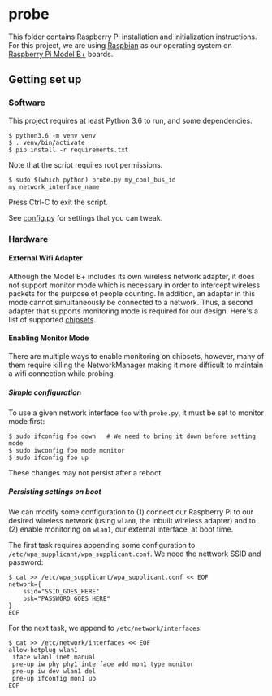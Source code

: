 # probe

This folder contains Raspberry Pi installation and initialization
instructions. For this project, we are using [Raspbian][raspbian] as our
operating system on [Raspberry Pi Model B+][modelb] boards.

  [Raspbian]: https://projects.raspberrypi.org/en/projects/noobs-install
  [modelb]: https://www.raspberrypi.org/products/raspberry-pi-1-model-b-plus/

## Getting set up

### Software

This project requires at least Python 3.6 to run, and some dependencies.

    $ python3.6 -m venv venv
    $ . venv/bin/activate
    $ pip install -r requirements.txt

Note that the script requires root permissions.

    $ sudo $(which python) probe.py my_cool_bus_id my_network_interface_name

Press Ctrl-C to exit the script.

See [config.py](config.py) for settings that you can tweak.

### Hardware

#### External Wifi Adapter

Although the Model B+ includes its own wireless network adapter, it does not
support monitor mode which is necessary in order to intercept wireless packets
for the purpose of people counting. In addition, an adapter in this mode cannot
simultaneously be connected to a network. Thus, a second adapter that supports
monitoring mode is required for our design. Here's a list of supported
[chipsets][chipsets].

  [chipsets]: https://wifivisit.blogspot.com/2019/07/Monitor-Mode-Supported-WiFi-Chipset-Adapter-List.html

#### Enabling Monitor Mode

There are multiple ways to enable monitoring on chipsets, however, many of them
require killing the NetworkManager making it more difficult to maintain a wifi
connection while probing.

##### Simple configuration

To use a given network interface `foo` with `probe.py`, it must be set to
monitor mode first:

    $ sudo ifconfig foo down   # We need to bring it down before setting mode
    $ sudo iwconfig foo mode monitor
    $ sudo ifconfig foo up

These changes may not persist after a reboot.

##### Persisting settings on boot

We can modify some configuration to (1) connect our Raspberry Pi to our
desired wireless network (using `wlan0`, the inbuilt wireless adapter) and to
(2) enable monitoring on `wlan1`, our external interface, at boot time.

The first task requires appending some configuration to
`/etc/wpa_supplicant/wpa_supplicant.conf`. We need the nettwork SSID and
password:

    $ cat >> /etc/wpa_supplicant/wpa_supplicant.conf << EOF
    network={
        ssid="SSID_GOES_HERE"
        psk="PASSWORD_GOES_HERE"
    }
    EOF

For the next task, we append to `/etc/network/interfaces`:

    $ cat >> /etc/network/interfaces << EOF
    allow-hotplug wlan1
     iface wlan1 inet manual
     pre-up iw phy phy1 interface add mon1 type monitor
     pre-up iw dev wlan1 del
     pre-up ifconfig mon1 up
    EOF
